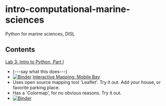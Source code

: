 # intro-computational-marine-sciences
Python for marine sciences, DISL

## Contents
[Lab 3: Intro to Python, Part I](Lab3_Intro_to_Python_1.ipynb)
- (---say what this does---)
- [![Binder](https://mybinder.org/badge_logo.svg)](https://mybinder.org/v2/gh/l3-hpc/intro-computational-marine-sciences.git/main?labpath=Lab3_Intro_to_Python_1.ipynb)
[Interactive Mapping: Mobile Bay](Mobile.ipynb)
- Uses open source mapping tool 'Leaflet'.  Try it out.  Add your house, or favorite parking place.
- Has a 'Colormap', for no obvious reasons. Try it out.   
- [![Binder](https://mybinder.org/badge_logo.svg)](https://mybinder.org/v2/gh/l3-hpc/intro-computational-marine-sciences.git/main?labpath=Mobile.ipynb)
